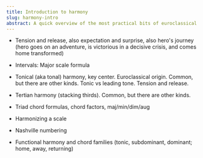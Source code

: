 ```yaml
---
title: Introduction to harmony
slug: harmony-intro
abstract: A quick overview of the most practical bits of euroclassical harmony.
---
```


- Tension and release, also expectation and surprise, also hero's journey (hero goes on an adventure, is victorious in a decisive crisis, and comes home transformed)

- Intervals: Major scale formula

- Tonical (aka tonal) harmony, key center. Euroclassical origin. Common, but there are other kinds. Tonic vs leading tone. Tension and release. 

- Tertian harmony (stacking thirds). Common, but there are other kinds.
- Triad chord formulas, chord factors, maj/min/dim/aug

- Harmonizing a scale 
- Nashville numbering

- Functional harmony and chord families (tonic, subdominant, dominant; home, away, returning)
